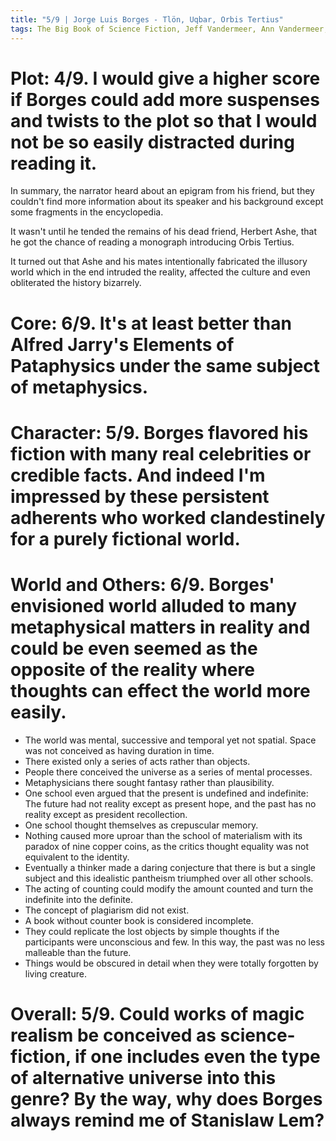 ```yaml
---
title: "5/9 | Jorge Luis Borges - Tlön, Uqbar, Orbis Tertius"
tags: The Big Book of Science Fiction, Jeff Vandermeer, Ann Vandermeer, short story, novelette, science fiction, 1904-1988, 1944
---
```


# Plot: 4/9. I would give a higher score if Borges could add more suspenses and twists to the plot so that I would not be so easily distracted during reading it.
In summary, the narrator heard about an epigram from his friend, but they couldn't find more information about its speaker and his background except some fragments in the encyclopedia. 

It wasn't until he tended the remains of his dead friend, Herbert Ashe, that he got the chance of reading a monograph introducing Orbis Tertius. 

It turned out that Ashe and his mates intentionally fabricated the illusory world which in the end intruded the reality, affected the culture and even obliterated the history bizarrely.

# Core: 6/9. It's at least better than Alfred Jarry's Elements of Pataphysics under the same subject of metaphysics.



# Character: 5/9. Borges flavored his fiction with many real celebrities or credible facts. And indeed I'm impressed by these persistent adherents who worked clandestinely for a purely fictional world.


# World and Others: 6/9. Borges' envisioned world alluded to many metaphysical matters in reality and could be even seemed as the opposite of the reality where thoughts can effect the world more easily.
+ The world was mental, successive and temporal yet not spatial. Space was not conceived as having duration in time.
+ There existed only a series of acts rather than objects.
+ People there conceived the universe as a series of mental processes.
+ Metaphysicians there sought fantasy rather than plausibility.
+ One school even argued that the present is undefined and indefinite: The future had not reality except as present hope, and the past has no reality except as president recollection.
+ One school thought themselves as crepuscular memory.
+ Nothing caused more uproar than the school of materialism with its paradox of nine copper coins, as the critics thought equality was not equivalent to the identity.
+ Eventually a thinker made a daring conjecture that there is but a single subject and this idealistic pantheism triumphed over all other schools.
+ The acting of counting could modify the amount counted and turn the indefinite into the definite.
+ The concept of plagiarism did not exist.
+ A book without counter book is considered incomplete.
+ They could replicate the lost objects by simple thoughts if the participants were 
unconscious and few. In this way, the past was no less malleable than the future.
+ Things would be obscured in detail when they were totally forgotten by living creature.

# Overall: 5/9. Could works of magic realism be conceived as science-fiction, if one includes even the type of alternative universe into this genre? By the way, why does Borges always remind me of Stanislaw Lem?
